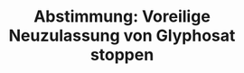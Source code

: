 ---
abstimmung:
  abstimmung: 3
  bundestagssitzung: 158
  legislaturperiode: 18
categories:
- "Ern\xE4hrung"
- Landwirtschaft
- Verbraucherschutz
- Gesundheit
data:
- title: Abstimmungsergebnis 20160225_3-data.pdf
  url: /res/abstimmungsliste/20160225_3-data.pdf
- title: Abstimmungsergebnis 20160225_3_xls-data.csv
  url: /res/abstimmungsliste/analyses/20160225_3_xls-data.csv
documents:
- local: /res/abstimmungsdaten/018-158-03/1807675.pdf
  title: Drucksache 18/07675.pdf
  url: http://dip21.bundestag.de/dip21/btd/18/076/1807675.pdf
ergebnis:
  cdu/csu:
    enthaltung: 0
    gesamt: 310
    ja: 2
    nein: 276
    nichtabgegeben: 32
    ungueltig: 0
  die.linke:
    enthaltung: 0
    gesamt: 64
    ja: 54
    nein: 0
    nichtabgegeben: 10
    ungueltig: 0
  file: 20160225_3_xls-data.csv
  gruenen:
    enthaltung: 0
    gesamt: 63
    ja: 60
    nein: 0
    nichtabgegeben: 3
    ungueltig: 0
  spd:
    enthaltung: 3
    gesamt: 193
    ja: 1
    nein: 170
    nichtabgegeben: 19
    ungueltig: 0
layout: abstimmung
links:
- title: https://www.bundestag.de/parlament/plenum/abstimmung/abstimmung?id=388
  url: https://www.bundestag.de/parlament/plenum/abstimmung/abstimmung?id=388
- title: http://www.abgeordnetenwatch.de/neuzulassung_von_glyphosat_verhindern-1105-787.html
  url: http://www.abgeordnetenwatch.de/neuzulassung_von_glyphosat_verhindern-1105-787.html
preview: "Deutscher Bundestag\n\n158. Sitzung des Deutschen Bundestages\nam Donnerstag,\
  \ 25.Februar 2016\n\nEndg\xFCltiges Ergebnis der Namentlichen Abstimmung Nr. 3\n\
  \nAntrag der Abgeordneten Harald Ebner, Nicole Maisch, Friedrich Ostendorff, weiterer\n\
  Abgeordneter und der Fraktion B\xDCNDNIS 90/DIE GR\xDCNEN\nVoreilige Neuzulassung\
  \ von Glyphosat stoppen\nDrs. 18/7675\n\nAbgegebene Stimmen insgesamt:\n\n566\n\n\
  Nicht abgegebene Stimmen:\nJa-Stimmen:\n\n64\n117\n\nNein-Stimmen:\n\n446\n\nEnthaltungen:\n\
  \n3\n\nUng\xFCltige:\n\n0\n\nBerlin, den 25.02.2016\n\nBeginn: 13:27\nEnde: 13:30\n"
tags:
- IARC
- Glyphosat
- EU
title: 'Abstimmung: Voreilige Neuzulassung von Glyphosat stoppen'
---